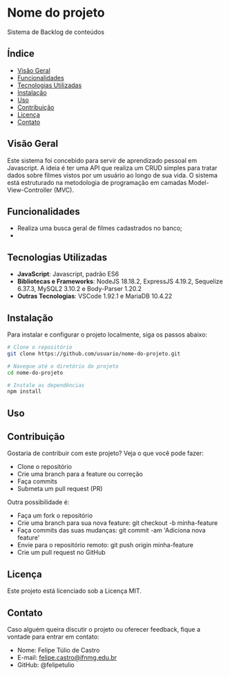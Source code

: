 # Nome do projeto

Sistema de Backlog de conteúdos

## Índice

- [Visão Geral](#visão-geral)
- [Funcionalidades](#funcionalidades)
- [Tecnologias Utilizadas](#tecnologias-utilizadas)
- [Instalação](#instalação)
- [Uso](#uso)
- [Contribuição](#contribuição)
- [Licença](#licença)
- [Contato](#contato)

## Visão Geral

Este sistema foi concebido para servir de aprendizado pessoal em Javascript. A ideia é ter uma API que realiza um CRUD simples para tratar dados sobre filmes vistos por um usuário ao longo de sua vida. O sistema está estruturado na metodologia de programação em camadas Model-View-Controller (MVC).

## Funcionalidades

- Realiza uma busca geral de filmes cadastrados no banco;
-

## Tecnologias Utilizadas

- **JavaScript**: Javascript, padrão ES6
- **Bibliotecas e Frameworks**: NodeJS 18.18.2, ExpressJS 4.19.2, Sequelize 6.37.3, MySQL2 3.10.2 e Body-Parser 1.20.2
- **Outras Tecnologias**: VSCode 1.92.1 e MariaDB 10.4.22

## Instalação

Para instalar e configurar o projeto localmente, siga os passos abaixo:

```bash
# Clone o repositório
git clone https://github.com/usuario/nome-do-projeto.git
```

```bash
# Navegue até o diretório do projeto
cd nome-do-projeto
```

```bash
# Instale as dependências
npm install
```

## Uso

## Contribuição

Gostaria de contribuir com este projeto? Veja o que você pode fazer:

- Clone o repositório
- Crie uma branch para a feature ou correção
- Faça commits
- Submeta um pull request (PR)

Outra possibilidade é:

- Faça um fork o repositório
- Crie uma branch para sua nova feature: git checkout -b minha-feature
- Faça commits das suas mudanças: git commit -am 'Adiciona nova feature'
- Envie para o repositório remoto: git push origin minha-feature
- Crie um pull request no GitHub

## Licença

Este projeto está licenciado sob a Licença MIT.

## Contato

Caso alguém queira discutir o projeto ou oferecer feedback, fique a vontade para entrar em contato:

- Nome: Felipe Túlio de Castro
- E-mail: felipe.castro@ifnmg.edu.br
- GitHub: @felipetulio
